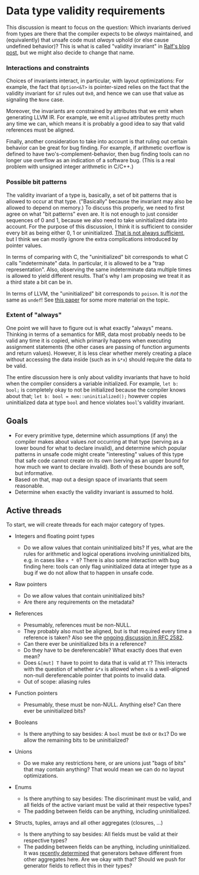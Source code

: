 # Data type validity requirements

This discussion is meant to focus on the question: Which invariants derived from
types are there that the compiler expects to be *always* maintained, and
(equivalently) that unsafe code must *always* uphold (or else cause undefined
behavior)?  This is what is called "validity invariant" in
[Ralf's blog post](https://www.ralfj.de/blog/2018/08/22/two-kinds-of-invariants.html),
but we might also decide to change that name.

### Interactions and constraints

Choices of invariants interact, in particular, with layout optimizations: For
example, the fact that `Option<&T>` is pointer-sized relies on the fact that the
validity invariant for `&T` rules out `0x0`, and hence we can use that value as
signaling the `None` case.

Moreover, the invariants are constrained by attributes that we emit when
generating LLVM IR.  For example, we emit `aligned` attributes pretty much any
time we can, which means it is probably a good idea to say that valid references
must be aligned.

Finally, another consideration to take into account is that ruling out certain
behavior can be great for bug finding.  For example, if arithmetic overflow is
defined to have two's-complement-behavior, then bug finding tools can no longer
use overflow as an indication of a software bug.  (This is a real problem with
unsigned integer arithmetic in C/C++.)

### Possible bit patterns

The validity invariant of a type is, basically, a set of bit patterns that is
allowed to occur at that type.  ("Basically" because the invariant may also be
allowed to depend on memory.)  To discuss this properly, we need to first agree
on what "bit patterns" even are.  It is not enough to just consider sequences of
0 and 1, because we also need to take uninitialized data into account.  For the
purpose of this discussion, I think it is sufficient to consider every bit as
being either 0, 1 or uninitialized.
[That is not always sufficient](https://www.ralfj.de/blog/2018/07/24/pointers-and-bytes.html),
but I think we can mostly ignore the extra complications introduced by pointer
values.

In terms of comparing with C, the "uninitialized" bit corresponds to what C
calls "indeterminate" data.  In particular, it is allowed to be a "trap
representation".  Also, observing the same indeterminate data multiple times is
allowed to yield different results.  That's why I am proposing we treat it as a
third state a bit can be in.

In terms of LLVM, the "uninitialized" bit corresponds to `poison`.  It is *not*
the same as `undef`!  See
[this paper](https://www.cs.utah.edu/~regehr/papers/undef-pldi17.pdf) for some
more material on the topic.

### Extent of "always"

One point we will have to figure out is what exactly "always" means.  Thinking
in terms of a semantics for MIR, data most probably needs to be valid any time
it is copied, which primarily happens when executing assignment statements (the
other cases are passing of function arguments and return values).  However, it
is less clear whether merely creating a place without accessing the data inside
(such as in `&*x`) should require the data to be valid.

The entire discussion here is only about validity invariants that have to hold
when the compiler considers a variable initialized.  For example, `let b: bool;`
is completely okay to not be initialized because the compiler knows about that;
`let b: bool = mem::uninitialized();` however copies uninitialized data at type
`bool` and hence violates `bool`'s validity invariant.

## Goals

* For every primitive type, determine which assumptions (if any) the compiler
  makes about values *not* occurring at that type (serving as a lower bound for
  what to declare invalid), and determine which popular patterns in unsafe code
  might create "interesting" values of this type that safe code cannot create on
  its own (serving as an upper bound for how much we want to declare invalid).
  Both of these bounds are soft, but informative.
* Based on that, map out a design space of invariants that seem reasonable.
* Determine when exactly the validity invariant is assumed to hold.

## Active threads

To start, we will create threads for each major category of types.

* Integers and floating point types
  * Do we allow values that contain uninitialized bits?  If yes, what are the
    rules for arithmetic and logical operations involving uninitialized bits,
    e.g. in cases like `x * 0`?  There is also some interaction with bug finding
    here: tools can only flag uninitialized data at integer type as a bug if we
    do not allow that to happen in unsafe code.

* Raw pointers
  * Do we allow values that contain uninitialized bits?
  * Are there any requirements on the metadata?

* References
  * Presumably, references must be non-NULL.
  * They probably also must be aligned, but is that required every time a
    reference is taken?  Also see the [ongoing discussion in RFC 2582][RFC2582].
  * Can there ever be uninitialized bits in a reference?
  * Do they have to be dereferencable?  What exactly does that even mean?
  * Does `&[mut] T` have to point to data that is valid at `T`?  This interacts
    with the question of whether `&*x` is allowed when `x` is a well-aligned
    non-null dereferencable pointer that points to invalid data.
  * Out of scope: aliasing rules

* Function pointers
  * Presumably, these must be non-NULL.  Anything else?  Can there ever be
    uninitialized bits?

* Booleans
  * Is there anything to say besides: A `bool` must be `0x0` or `0x1`?  Do we
    allow the remaining bits to be uninitialized?

* Unions
  * Do we make any restrictions here, or are unions just "bags of bits" that may
    contain anything?  That would mean we can do no layout optimizations.

* Enums
  * Is there anything to say besides: The discriminant must be valid, and all
    fields of the active variant must be valid at their respective types?
  * The padding between fields can be anything, including uninitialized.

* Structs, tuples, arrays and all other aggregates (closures, ...)
  * Is there anything to say besides: All fields must be valid at their
    respective types?
  * The padding between fields can be anything, including uninitialized.  It was
    [recently determined][generators-maybe-uninit] that generators behave
    different from other aggregates here.  Are we okay with that?  Should we push
    for generator fields to reflect this in their types?

[RFC2582]: https://github.com/rust-lang/rfcs/pull/2582
[generators-maybe-uninit]: https://github.com/rust-lang/rust/pull/56100

